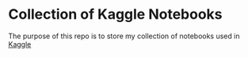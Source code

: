 # Collection of Kaggle Notebooks

The purpose of this repo is to store my collection of notebooks used in [Kaggle](https://kaggle.com)
